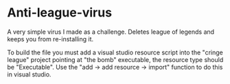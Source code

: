 # Anti-league-virus
A very simple virus I made as a challenge. Deletes league of legends and keeps you from re-installing it.

To build the file you must add a visual studio resource script into the "cringe league" project pointing at "the bomb" executable, the resource type should be "Executable".
Use the "add -> add resource -> import" function to do this in visual studio.
